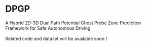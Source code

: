 # DPGP
A Hybrid 2D-3D Dual Path Potential Ghost Probe Zone Prediction Framework for Safe Autonomous Driving


Related code and dataset will be available soon！
